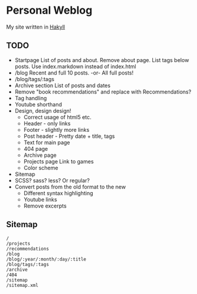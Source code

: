 
Personal Weblog
===============

My site written in [Hakyll][]

[Hakyll]: http://jaspervdj.be/hakyll/

TODO
----

* Startpage
    List of posts and about. Remove about page.
    List tags below posts.
    Use index.markdown instead of index.html
* /blog
    Recent and full 10 posts.
        -or-
    All full posts!
* /blog/tags/:tags
* Archive section
    List of posts and dates
* Remove "book recommendations" and replace with Recommendations?
* Tag handling
* Youtube shorthand
* Design, design design!
    * Correct usage of html5 etc.
    * Header - only links
    * Footer - slightly more links
    * Post header - Pretty date + title, tags
    * Text for main page
    * 404 page
    * Archive page
    * Projects page
        Link to games
    * Color scheme
* Sitemap
* SCSS? sass? less? Or regular?
* Convert posts from the old format to the new
    * Different syntax highlighting
    * Youtube links
    * Remove excerpts

Sitemap
-------

    /
    /projects
    /recommendations
    /blog
    /blog/:year/:month/:day/:title
    /blog/tags/:tags
    /archive
    /404
    /sitemap
    /sitemap.xml

